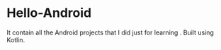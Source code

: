 # Hello-Android
It contain all the Android projects that I did just for learning . Built using Kotlin.
